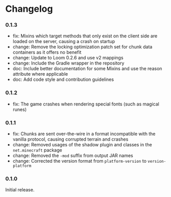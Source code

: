 # Changelog

### 0.1.3
- fix: Mixins which target methods that only exist on the client side are loaded on the server, causing a crash
on startup
- change: Remove the locking optimization patch set for chunk data containers as it offers no benefit 
- change: Update to Loom 0.2.6 and use v2 mappings
- change: Include the Gradle wrapper in the repository
- doc: Include better documentation for some Mixins and use the reason attribute where applicable
- doc: Add code style and contribution guidelines

### 0.1.2
- fix: The game crashes when rendering special fonts (such as magical runes)

### 0.1.1
- fix: Chunks are sent over-the-wire in a format incompatible with the vanilla protocol, causing corrupted
terrain and crashes
- change: Removed usages of the shadow plugin and classes in the `net.minecraft` package
- change: Removed the `-mod` suffix from output JAR names
- change: Corrected the version format from `platform-version` to `version-platform`

### 0.1.0
Initial release.